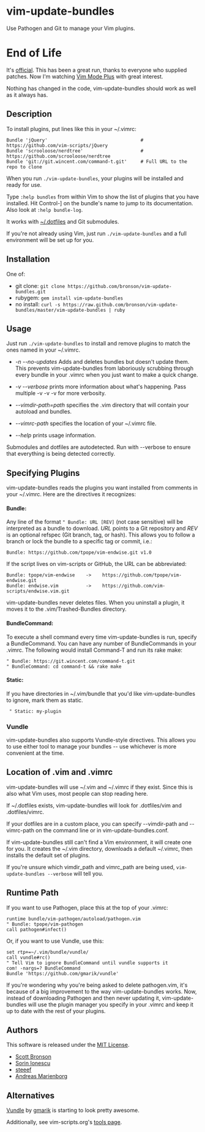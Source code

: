 # vim-update-bundles

Use Pathogen and Git to manage your Vim plugins.


# End of Life

It's [official](https://github.com/bronson/dotfiles/commit/5eec6f3cf83ba59ff0f32eab30964c142560cec9).
This has been a great run, thanks to everyone who supplied patches.
Now I'm watching [Vim Mode Plus](https://github.com/t9md/atom-vim-mode-plus) with great interest.

Nothing has changed in the code, vim-update-bundles should work as well
as it always has.


## Description

To install plugins, put lines like this in your ~/.vimrc:

    Bundle 'jQuery'                                  # https://github.com/vim-scripts/jQuery
    Bundle 'scrooloose/nerdtree'                     # https://github.com/scrooloose/nerdtree
    Bundle 'git://git.wincent.com/command-t.git'     # Full URL to the repo to clone

When you run `./vim-update-bundles`, your plugins will be installed and ready for use.

Type `:help bundles` from within Vim to show the list of plugins that you have installed.
Hit Control-] on the bundle's name to jump to its documentation.
Also look at `:help bundle-log`.

It works with [~/.dotfiles](http://github.com/ryanb/dotfiles) and Git submodules.

If you're not already using Vim, just run `./vim-update-bundles` and a full environment
will be set up for you.


## Installation

One of:

* git clone: `git clone https://github.com/bronson/vim-update-bundles.git`
* rubygem: `gem install vim-update-bundles`
* no install: `curl -s https://raw.github.com/bronson/vim-update-bundles/master/vim-update-bundles | ruby`


## Usage

Just run `./vim-update-bundles` to install and remove plugins to match
the ones named in your ~/.vimrc.

* _-n -\-no-updates_ Adds and deletes bundles but doesn't update them.
  This prevents vim-update-bundles from laboriously scrubbing through every
  bundle in your .vimrc when you just want to make a quick change.

* _-v -\-verbose_ prints more information about what's happening.
  Pass multiple -v -v -v for more verbosity.

* _-\-vimdir-path=path_ specifies the .vim directory that will contain
  your autoload and bundles.

* _-\-vimrc-path_ specifies the location of your ~/.vimrc file.

* _-\-help_ prints usage information.

Submodules and dotfiles are autodetected.  Run with --verbose to ensure
that everything is being detected correctly.


## Specifying Plugins

vim-update-bundles reads the plugins you want installed from comments in your ~/.vimrc.
Here are the directives it recognizes:

#### Bundle:

Any line of the format `" Bundle: URL [REV]` (not case sensitive) will be
interpreted as a bundle to download.  _URL_ points to a Git repository and
_REV_ is an optional refspec (Git branch, tag, or hash). This allows you to
follow a branch or lock the bundle to a specific tag or commit, i.e.:

    Bundle: https://github.com/tpope/vim-endwise.git v1.0

If the script lives on vim-scripts or GitHub, the URL can be abbreviated:

    Bundle: tpope/vim-endwise    ->    https://github.com/tpope/vim-endwise.git
    Bundle: endwise.vim          ->    https://github.com/vim-scripts/endwise.vim.git

vim-update-bundles never deletes files.  When you uninstall a plugin, it moves it to the .vim/Trashed-Bundles directory.

#### BundleCommand:

To execute a shell command every time vim-update-bundles is run, specify a
BundleCommand.  You can have any number of BundleCommands in your .vimrc.
The following would install Command-T and run its rake make:

    " Bundle: https://git.wincent.com/command-t.git
    " BundleCommand: cd command-t && rake make

#### Static:

If you have directories in ~/.vim/bundle that you'd like vim-update-bundles to
ignore, mark them as static.

     " Static: my-plugin

### Vundle

vim-update-bundles also supports Vundle-style directives.  This allows you to use
either tool to manage your bundles -- use whichever is more convenient at the time.


## Location of .vim and .vimrc

vim-update-bundles will use ~/.vim and ~/.vimrc if they exist.
Since this is also what Vim uses, most people can stop reading here.

If ~/.dotfiles exists, vim-update-bundles will look for .dotfiles/vim and .dotfiles/vimrc.

If your dotfiles are in a custom place, you can specify --vimdir-path and --vimrc-path
on the command line or in vim-update-bundles.conf.

If vim-update-bundles still can't find a Vim environment, it will create one for you.
It creates the ~/.vim directory, downloads a default ~/.vimrc, then installs the default
set of plugins.

If you're unsure which vimdir_path and vimrc_path are being used,
`vim-update-bundles --verbose` will tell you.


## Runtime Path

If you want to use Pathogen, place this at the top of your .vimrc:

    runtime bundle/vim-pathogen/autoload/pathogen.vim
    " Bundle: tpope/vim-pathogen
    call pathogen#infect()

Or, if you want to use Vundle, use this:

    set rtp+=~/.vim/bundle/vundle/
    call vundle#rc()
    " Tell Vim to ignore BundleCommand until vundle supports it
    com! -nargs=? BundleCommand
    Bundle 'https://github.com/gmarik/vundle'

If you're wondering why you're being asked to delete pathogen.vim, it's because
of a big improvement to the way vim-update-bundles works.  Now, instead of
downloading Pathogen and then never updating it, vim-update-bundles will use
the plugin manager you specify in your .vimrc and keep it up to date with the
rest of your plugins.


## Authors

This software is released under the [MIT License](http://en.wikipedia.org/wiki/Mit_license).

* [Scott Bronson](http://github.com/bronson)
* [Sorin Ionescu](http://github.com/sorin-ionescu)
* [steeef](http://github.com/steeef)
* [Andreas Marienborg](http://github.com/omega)


## Alternatives

[Vundle](http://github.com/gmarik/vundle) by [gmarik](http://github.com/gmarik) is starting to look pretty awesome. 

Additionally, see vim-scripts.org's [tools page](http://vim-scripts.org/vim/tools.html).

